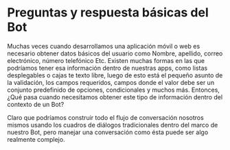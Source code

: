 # Preguntas y respuesta básicas del Bot

Muchas veces cuando desarrollamos una aplicación móvil o web es necesario obtener datos básicos del usuario como Nombre, apellido, correo electrónico, número telefónico Etc. 
Existen muchas formas en las que podríamos tener esa información dentro de nuestras apps, como listas desplegables o cajas te texto libre, luego de esto está el pequeño asunto de la validación, los campos requeridos, campos donde el valor debe ser un conjunto predefinido de opciones, condicionales y muchos más. 
Entonces, ¿Qué pasa cuando necesitamos obtener este tipo de información dentro del contexto de un Bot?

Claro que podríamos construir todo el flujo de conversación nosotros mismos usando los cuadros de diálogos tradicionales dentro del marco de nuestro Bot, pero manejar una conversación como ésta puede ser algo realmente complejo.
